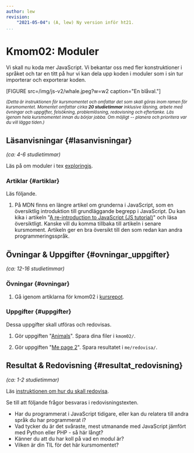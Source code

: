 ```yaml
---
author: lew
revision:
    "2021-05-04": (A, lew) Ny version inför ht21.
...
```

Kmom02: Moduler
==================================

Vi skall nu koda mer JavaScript. Vi bekantar oss med fler konstruktioner i språket och tar en titt på hur vi kan dela upp koden i moduler som i sin tur importerar och exporterar koden.

<!--more-->

[FIGURE src=/img/js-v2/whale.jpeg?w=w2 caption="En blåval."]

<small><i>(Detta är instruktionen för kursmomentet och omfattar det som skall göras inom ramen för kursmomentet. Momentet omfattar cirka **20 studietimmar** inklusive läsning, arbete med övningar och uppgifter, felsökning, problemlösning, redovisning och eftertanke. Läs igenom hela kursmomentet innan du börjar jobba. Om möjligt -- planera och prioritera var du vill lägga tiden.)</i></small>



Läsanvisningar  {#lasanvisningar}
---------------------------------

*(ca: 4-6 studietimmar)*

Läs på om moduler i tex [exploringjs](https://exploringjs.com/impatient-js/ch_modules.html).




### Artiklar {#artiklar}

Läs följande.

1. På MDN finns en längre artikel om grunderna i JavaScript, som en översiktlig introduktion till grundläggande begrepp i JavaScript. Du kan kika i artikeln "[A re-introduction to JavaScript (JS tutorial)](https://developer.mozilla.org/en-US/docs/Web/JavaScript/A_re-introduction_to_JavaScript)" och läsa översiktligt. Kanske vill du komma tillbaka till artikeln i senare kursmoment. Artikeln ger en bra översikt till den som redan kan andra programmeringsspråk.



<!-- ###Video  {#video}

Titta på följande: -->

<!-- 1. Videoserien [Lär dig JavaScript](https://www.youtube.com/playlist?list=PLKtP9l5q3ce_YXUQlr5aAzJ406vSsmeMT) är tätt kopplat till kursmaterialet. Kika igenom serien under kursens gång. -->



Övningar & Uppgifter  {#ovningar_uppgifter}
-------------------------------------------

*(ca: 12-16 studietimmar)*


### Övningar {#ovningar}

1. Gå igenom artiklarna för kmom02 i [kursrepot](https://github.com/dbwebb-se/js-v2/tree/master/articles/kmom02).



### Uppgifter {#uppgifter}

Dessa uppgifter skall utföras och redovisas.

1. Gör uppgiften "[Animals](https://github.com/dbwebb-se/js-v2/blob/master/assignments/kmom02/01_animals.md)". Spara dina filer i `kmom02/`.

1. Gör uppgiften "[Me page 2](https://github.com/dbwebb-se/js-v2/blob/master/assignments/kmom02/02_mepage2.md)". Spara resultatet i `me/redovisa/`.



Resultat & Redovisning  {#resultat_redovisning}
-----------------------------------------------

*(ca: 1-2 studietimmar)*

Läs [instruktionen om hur du skall redovisa](./../redovisa).

Se till att följande frågor besvaras i redovisningstexten.

* Har du programmerat i JavaScript tidigare, eller kan du relatera till andra språk du har programmerat i?
* Vad tycker du är det svåraste, mest utmanande med JavaScript jämfört med Python eller PHP - så här långt?
* Känner du att du har koll på vad en modul är?
* Vilken är din TIL för det här kursmomentet?
